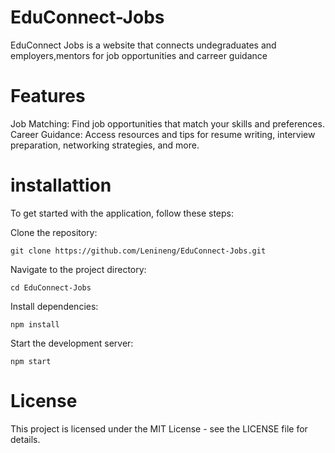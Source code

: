# EduConnect-Jobs
EduConnect Jobs is a website that connects undegraduates and employers,mentors for job opportunities and carreer guidance
#  Features
Job Matching: Find job opportunities that match your skills and preferences.
    Career Guidance: Access resources and tips for resume writing, interview preparation, networking strategies, and more.

#  installattion
To get started with the application, follow these steps:

Clone the repository:

    git clone https://github.com/Lenineng/EduConnect-Jobs.git
    
Navigate to the project directory:

    cd EduConnect-Jobs 

Install dependencies:

    npm install

Start the development server:

    npm start
   
  # License
This project is licensed under the MIT License - see the LICENSE file for details.

    



    

